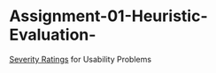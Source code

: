 # Assignment-01-Heuristic-Evaluation-

[Severity Ratings](https://www.nngroup.com/articles/how-to-rate-the-severity-of-usability-problems/) for Usability Problems
